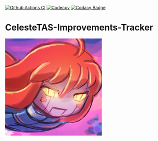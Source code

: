 [![Github Actions CI](https://img.shields.io/github/actions/workflow/status/Kataiser/CelesteTAS-Improvements-Tracker/Tests.yml?label=tests)](https://github.com/Kataiser/CelesteTAS-Improvements-Tracker/actions/workflows/Tests.yml)
[![Codecov](https://codecov.io/gh/Kataiser/CelesteTAS-Improvements-Tracker/graph/badge.svg?token=64TF2SXS9F)](https://codecov.io/gh/Kataiser/CelesteTAS-Improvements-Tracker)
[![Codacy Badge](https://app.codacy.com/project/badge/Grade/1d05fa6351624fc9af5385bfff1c263e)](https://app.codacy.com/gh/Kataiser/CelesteTAS-Improvements-Tracker/dashboard?utm_source=gh&utm_medium=referral&utm_content=&utm_campaign=Badge_grade)

# CelesteTAS-Improvements-Tracker
![avatar](improvements%20bot%20avatar.png)
